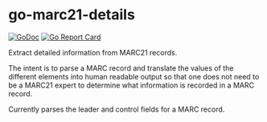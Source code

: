 # go-marc21-details

[![GoDoc](https://godoc.org/github.com/gsiems/go-marc21/pkg/marc21-details?status.svg)](https://godoc.org/github.com/gsiems/go-marc21-details/pkg/details)
[![Go Report Card](https://goreportcard.com/badge/github.com/gsiems/go-marc21-details)](https://goreportcard.com/report/github.com/gsiems/go-marc21-details)

Extract detailed information from MARC21 records.

The intent is to parse a MARC record and translate the values of the
different elements into human readable output so that one does not need
to be a MARC21 expert to determine what information is recorded in a
MARC record.

Currently parses the leader and control fields for a MARC record.
